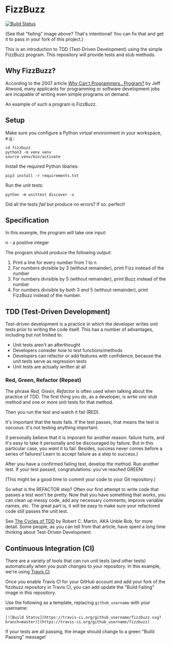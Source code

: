 # FizzBuzz

[![Build Status](https://travis-ci.org/cherdt/fizzbuzz.svg?branch=master)](https://travis-ci.org/cherdt/fizzbuzz)

(See that "failing" image above? That's intentional! You can fix that and get it to pass in your fork of this project.)

This is an introduction to TDD (Test-Driven Development) using the simple FizzBuzz program. This repository will provide tests and stub methods.

## Why FizzBuzz?

According to the 2007 article [Why Can't Programmers.. Program?](https://blog.codinghorror.com/why-cant-programmers-program/) by Jeff Atwood, many applicants for programming or software development jobs are incapable of writing even simple programs on demand.

An example of such a program is FizzBuzz.

## Setup

Make sure you configure a Python virtual environment in your workspace, e.g.:

    cd fizzbuzz
    python3 -m venv venv
    source venv/bin/activate

Install the required Python libaries:

    pip3 install -r requirements.txt

Run the unit tests:

    python -m unittest discover -v

Did all the tests _fail_ but produce no errors? If so: perfect!

## Specification

In this example, the program will take one input:

n - a positive integer

The program should produce the following output:

1. Print a line for every number from 1 to n
2. For numbers divisible by 3 (without remainder), print Fizz instead of the number
3. For numbers divisible by 5 (without remainder), print Buzz instead of the number
4. For numbers divisible by both 3 _and_ 5 (without remainder), print FizzBuzz instead of the number.

## TDD (Test-Driven Development)

Test-driven development is a practice in which the developer writes unit tests prior to writing the code itself. This has a number of advantages, including but not limited to:

* Unit tests aren't an afterthought
* Developers consider _how_ to test functions/methods
* Developers can refactor or add features with confidence, because the unit tests serve as regression tests
* Unit tests are actually written at all

### Red, Green, Refactor (Repeat)

The phrase _Red, Green, Refactor_ is often used when talking about the practice of TDD. The first thing you do, as a developer, is write _one_ stub method and one or more unit tests for that method.

Then you run the test and watch it fail (RED).

It's important that the tests fails. If the test passes, that means the test is _vacuous_: it's not testing anything important.

(I personally believe that it is imporant for another reason: failure hurts, and it's easy to take it personally and be discouraged by failure. But in this particular case, you _want_ it to fail. Besides, success never comes before a series of failures! Learn to accept failure as a step to success.)

After you have a confirmed failing test, develop the method. Run another test. If your test passed, congratulations: you've reached GREEN!

(This might be a good time to commit your code to your Git repository.)

So what is the REFACTOR step? Often our first attempt to write code that passes a test won't be pretty. Now that you have something that works, you can clean up messy code, add any necessary comments, improve variable names, etc. The great part is, it will be easy to make sure your refactored code still passes the unit test.

See [The Cycles of TDD](https://blog.cleancoder.com/uncle-bob/2014/12/17/TheCyclesOfTDD.html) by Robert C. Martin, AKA Unble Bob, for more detail. Some people, as you can tell from that article, have spent a long time thinking about Test-Driven Development.

## Continuous Integration (CI)

There are a variety of tools that can run unit tests (and other tests) automatically when you push changes to your repository. In this example, we're using [Travis CI](https://travis-ci.org/).

Once you enable Travis CI for your GitHub account and add your fork of the fizzbuzz repository in Travis CI, you can add update the "Build Failing" image in this repository.

Use the following as a template, replacing `github_username` with your username:

    [![Build Status](https://travis-ci.org/github_username/fizzbuzz.svg?branch=master)](https://travis-ci.org/github_username/fizzbuzz)

If your tests are all passing, the image should change to a green "Build Passing" message!
